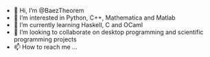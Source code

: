 - 👋 Hi, I’m @BaezTheorem
- 👀 I’m interested in Python, C++, Mathematica and Matlab
- 🌱 I’m currently learning Haskell, C and OCaml
- 💞️ I’m looking to collaborate on desktop programming and scientific programming projects
- 📫 How to reach me ...

<!---
BaezTheorem/BaezTheorem is a ✨ special ✨ repository because its `README.md` (this file) appears on your GitHub profile.
You can click the Preview link to take a look at your changes.
--->

